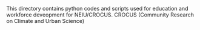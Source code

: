 This directory contains python codes and scripts used for education and workforce deveopment for NEIU/CROCUS. CROCUS (Community Research on Climate and Urban Science)
